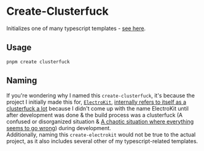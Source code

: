 # Create-Clusterfuck

Initializes one of many typescript templates - [see here](https://github.com/Exponential-Workload/create-clusterfuck/tree/main/templateFiles).

## Usage

`pnpm create clusterfuck`

## Naming

If you're wondering why I named this `create-clusterfuck`, it's because the project I initially made this for, [`ElectroKit`](https://github.com/Exponential-Workload/create-clusterfuck/tree/main/templateFiles/electrokit), [internally refers to itself as a clusterfuck a lot](https://github.com/Exponential-Workload/create-clusterfuck/blob/189533ad03b851369ed894895a9e254517e5a02d/templateFiles/electrokit/electron/package.json#L2-L5) because I didn't come up with the name ElectroKit until after development was done & the build process was a clusterfuck (A confused or disorganized situation & [A chaotic situation where everything seems to go wrong](https://en.wiktionary.org/wiki/clusterfuck#Noun)) during development.<br/>
Additionally, naming this `create-electrokit` would not be true to the actual project, as it also includes several other of my typescript-related templates.
